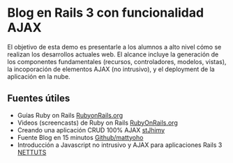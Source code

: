 # Blog en Rails 3 con funcionalidad AJAX

El objetivo de esta demo es presentarle a los alumnos a alto nivel cómo se realizan los desarrollos actuales web. El alcance incluye la generación de los componentes fundamentales (recursos, controladores, modelos, vistas), la incoporación de elementos AJAX (no intrusivo), y el deployment de la aplicación en la nube.

## Fuentes útiles

* Guías Ruby on Rails [RubyonRails.org](http://guides.rubyonrails.org/)
* Videos (screencasts) de Ruby on Rails [RubyOnRails.org](http://rubyonrails.org/screencasts)
* Creando una aplicación CRUD 100% AJAX [stJhimy](http://www.stjhimy.com/posts/7-creating-a-100-ajax-crud-using-rails-3-and-unobtrusive-javascript)
* Fuente Blog en 15 minutos [Github/mattyoho](https://github.com/mattyoho/15-minute-blog)
* Introducción a Javascript no intrusivo y AJAX para aplicaciones Rails 3 [NETTUTS](http://net.tutsplus.com/tutorials/javascript-ajax/using-unobtrusive-javascript-and-ajax-with-rails-3/)